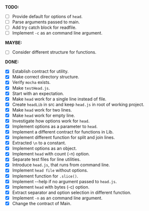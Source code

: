 __TODO:__

- [ ] Provide default for options of `head`.
- [ ] Parse arguments passed to main.
- [ ] Add try catch block for readfile.
- [ ] Implement `-c` as an command line argument.
 
__MAYBE:__

- [ ] Consider different structure for functions.

__DONE:__

- [x] Establish contract for utility.
- [x] Make correct directory structure.
- [x] Verify `mocha` exists.
- [x] Make `testHead.js`.
- [x] Start with an expectation.
- [x] Make `head` work for a single line instead of file.
- [x] Create `headLib` in src and keep `head.js` in root of working project.
- [x] Make `head` work for two lines.
- [x] Make `head` work for empty line.
- [x] Investigate how options work for `head`.
- [x] Implement options as a parameter to `head`.
- [x] Implement a different contract for functions in Lib.
- [x] Implement different function for split and join lines.
- [x] Extracted `\n` to a constant.
- [x] Implement options as an object.
- [x] Implement `head` with count (-n) option.
- [x] Separate test files for line utilities.
- [x] Introduce `head.js`, that runs from command line. 
- [x] Implement `head file` without options.
- [x] Implement function for `.slice()`.
- [x] Implement --help if no argument passed to `head.js`.
- [x] Implement `head` with bytes (-c) option.
- [x] Extract separator and option selection in different function.
- [x] Implement `-n` as an command line argument.
- [x] Change the contract of Main.
